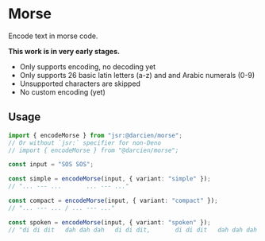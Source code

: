 # Morse

Encode text in morse code.

**This work is in very early stages.**

- Only supports encoding, no decoding yet
- Only supports 26 basic latin letters (a-z) and and Arabic numerals (0-9)
- Unsupported characters are skipped
- No custom encoding (yet)

## Usage

```ts
import { encodeMorse } from "jsr:@darcien/morse";
// Or without `jsr:` specifier for non-Deno
// import { encodeMorse } from "@darcien/morse";

const input = "SOS SOS";

const simple = encodeMorse(input, { variant: "simple" });
// "... --- ...       ... --- ..."

const compact = encodeMorse(input, { variant: "compact" });
// "... --- ... / ... --- ..."

const spoken = encodeMorse(input, { variant: "spoken" });
// "di di dit   dah dah dah   di di dit,       di di dit   dah dah dah   di di dit"
```
